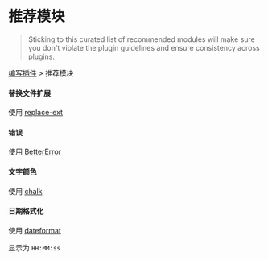 # 推荐模块

> Sticking to this curated list of recommended modules will make sure you don't violate the plugin guidelines and ensure consistency across plugins.

[编写插件](/docs/writing-a-plugin/README.md) > 推荐模块

#### 替换文件扩展

使用 [replace-ext](https://github.com/wearefractal/replace-ext)

#### 错误

使用 [BetterError](https://github.com/wearefractal/BetterError)

#### 文字颜色

使用 [chalk](https://github.com/sindresorhus/chalk)

#### 日期格式化

使用 [dateformat](https://github.com/felixge/node-dateformat)

显示为 `HH:MM:ss`
